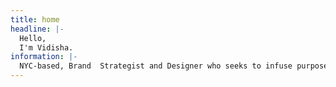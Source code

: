 ```yaml
---
title: home
headline: |-
  Hello,
  I'm Vidisha.
information: |-
  NYC-based, Brand  Strategist and Designer who seeks to infuse purpose into every aspect of designs.
---
```

